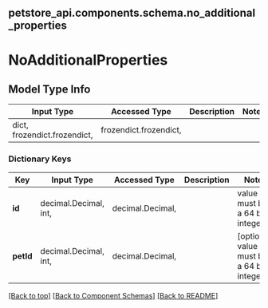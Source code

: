 <a name="top"></a>
## petstore_api.components.schema.no_additional_properties
# NoAdditionalProperties

## Model Type Info
Input Type | Accessed Type | Description | Notes
------------ | ------------- | ------------- | -------------
dict, frozendict.frozendict,  | frozendict.frozendict,  |  |

### Dictionary Keys
Key | Input Type | Accessed Type | Description | Notes
------------ | ------------- | ------------- | ------------- | -------------
**id** | decimal.Decimal, int,  | decimal.Decimal,  |  | value must be a 64 bit integer
**petId** | decimal.Decimal, int,  | decimal.Decimal,  |  | [optional] value must be a 64 bit integer

[[Back to top]](#top) [[Back to Component Schemas]](../../../README.md#Component-Schemas) [[Back to README]](../../../README.md)